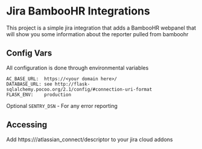 # Jira BambooHR Integrations

This project is a simple jira integration that adds a BambooHR webpanel that will show you some information about the reporter pulled from bamboohr

## Config Vars

All configuration is done through environmental variables

```
AC_BASE_URL:  https://<your domain here>/
DATABASE_URL: see http://flask-sqlalchemy.pocoo.org/2.1/config/#connection-uri-format
FLASK_ENV:    production
```

Optional
`SENTRY_DSN` - For any error reporting

## Accessing

Add https://<your domain here>/atlassian_connect/descriptor to your jira cloud addons
